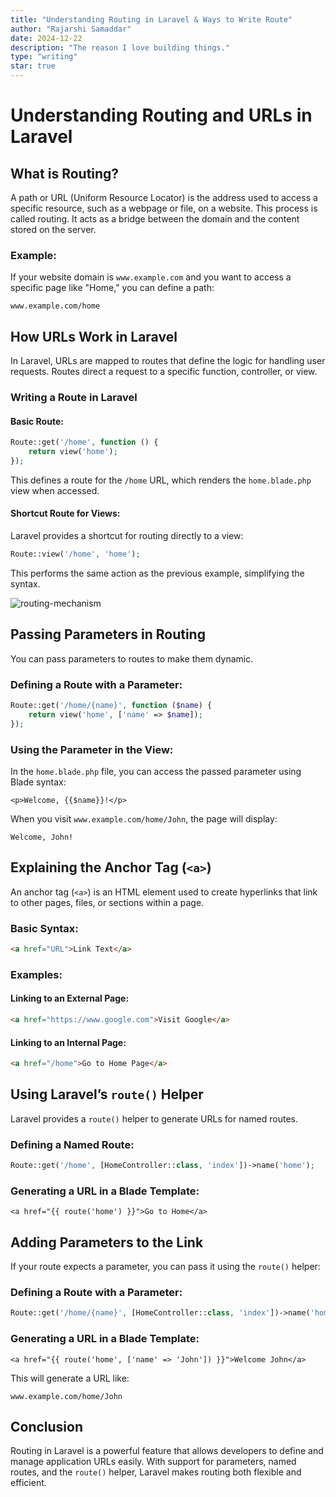```yaml
---
title: "Understanding Routing in Laravel & Ways to Write Route"
author: "Rajarshi Samaddar"
date: 2024-12-22
description: "The reason I love building things."
type: "writing"
star: true
---
```


# Understanding Routing and URLs in Laravel

## What is Routing?

A path or URL (Uniform Resource Locator) is the address used to access a specific resource, such as a webpage or file, on a website. This process is called routing. It acts as a bridge between the domain and the content stored on the server.

### Example:

If your website domain is `www.example.com` and you want to access a specific page like "Home," you can define a path:

```plaintext
www.example.com/home
```

## How URLs Work in Laravel

In Laravel, URLs are mapped to routes that define the logic for handling user requests. Routes direct a request to a specific function, controller, or view.

### Writing a Route in Laravel

#### Basic Route:

```php
Route::get('/home', function () {
    return view('home');
});
```

This defines a route for the `/home` URL, which renders the `home.blade.php` view when accessed.

#### Shortcut Route for Views:

Laravel provides a shortcut for routing directly to a view:

```php
Route::view('/home', 'home');
```

This performs the same action as the previous example, simplifying the syntax.

![routing-mechanism](/images/routing-in-laravel/routing-mechanism.png)

## Passing Parameters in Routing

You can pass parameters to routes to make them dynamic.

### Defining a Route with a Parameter:

```php
Route::get('/home/{name}', function ($name) {
    return view('home', ['name' => $name]);
});
```

### Using the Parameter in the View:

In the `home.blade.php` file, you can access the passed parameter using Blade syntax:

```blade
<p>Welcome, {{$name}}!</p>
```

When you visit `www.example.com/home/John`, the page will display:

```plaintext
Welcome, John!
```

## Explaining the Anchor Tag (`<a>`)

An anchor tag (`<a>`) is an HTML element used to create hyperlinks that link to other pages, files, or sections within a page.

### Basic Syntax:

```html
<a href="URL">Link Text</a>
```

### Examples:

#### Linking to an External Page:

```html
<a href="https://www.google.com">Visit Google</a>
```

#### Linking to an Internal Page:

```html
<a href="/home">Go to Home Page</a>
```

## Using Laravel’s `route()` Helper

Laravel provides a `route()` helper to generate URLs for named routes.

### Defining a Named Route:

```php
Route::get('/home', [HomeController::class, 'index'])->name('home');
```

### Generating a URL in a Blade Template:

```blade
<a href="{{ route('home') }}">Go to Home</a>
```

## Adding Parameters to the Link

If your route expects a parameter, you can pass it using the `route()` helper:

### Defining a Route with a Parameter:

```php
Route::get('/home/{name}', [HomeController::class, 'index'])->name('home');
```

### Generating a URL in a Blade Template:

```blade
<a href="{{ route('home', ['name' => 'John']) }}">Welcome John</a>
```

This will generate a URL like:

```plaintext
www.example.com/home/John
```

## Conclusion

Routing in Laravel is a powerful feature that allows developers to define and manage application URLs easily. With support for parameters, named routes, and the `route()` helper, Laravel makes routing both flexible and efficient.
